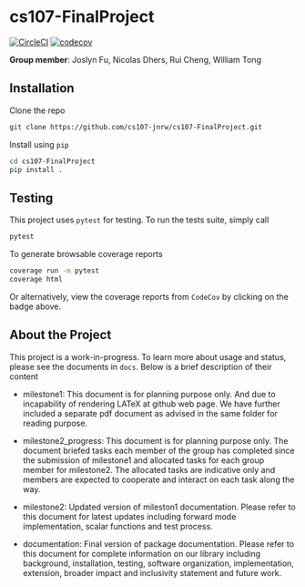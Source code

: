 # cs107-FinalProject 

[![CircleCI](https://circleci.com/gh/cs107-jnrw/cs107-FinalProject/tree/master.svg?style=svg&circle-token=b6d211291a7a8ef00d4ff35ce60134c8ca0e6ed3)](https://circleci.com/gh/cs107-jnrw/cs107-FinalProject/tree/master) [![codecov](https://codecov.io/gh/cs107-jnrw/cs107-FinalProject/branch/master/graph/badge.svg?token=XZ5JF8H40H)](https://codecov.io/gh/cs107-jnrw/cs107-FinalProject)

**Group member**: Joslyn Fu, Nicolas Dhers, Rui Cheng, William Tong

## Installation
Clone the repo
```sh
git clone https://github.com/cs107-jnrw/cs107-FinalProject.git
```

Install using `pip`
```sh
cd cs107-FinalProject
pip install .
```

## Testing
This project uses `pytest` for testing. To run the tests suite, simply call

```sh
pytest
```

To generate browsable coverage reports
```sh
coverage run -m pytest
coverage html
```

Or alternatively, view the coverage reports from `CodeCov` by clicking on the badge above.

## About the Project
This project is a work-in-progress. To learn more about usage and status, please see the documents in `docs`. Below is a brief description of their content

- milestone1: This document is for planning purpose only. And due to incapability of rendering LATeX at github web page. We have further included a separate pdf document as advised in the same folder for reading purpose.

- milestone2_progress: This document is for planning purpose only. The document briefed tasks each member of the group has completed since the submission of milestone1 and allocated tasks for each group member for milestone2. The allocated tasks are indicative only and members are expected to cooperate and interact on each task along the way.

- milestone2: Updated version of mileston1 documentation. Please refer to this document for latest updates including forward mode implementation, scalar functions and test process.

- documentation: Final version of package documentation. Please refer to this document for complete information on our library including background, installation, testing, software organization, implementation, extension, broader impact and inclusivity statement and future work. 
